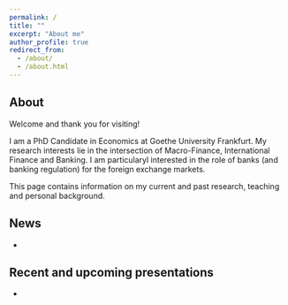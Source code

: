 ```yaml
---
permalink: /
title: ""
excerpt: "About me"
author_profile: true
redirect_from: 
  - /about/
  - /about.html
---
```

About
--------------------
Welcome and thank you for visiting! 

I am a PhD Candidate in Economics at Goethe University Frankfurt. My research interests lie in the intersection of Macro-Finance, International Finance and Banking. 
I am particularyl interested in the role of banks (and banking regulation) for the foreign exchange markets.


This page contains information on my current and past research, teaching and personal background. 





News
--------------------
- 

Recent and upcoming presentations
--------------------
-
